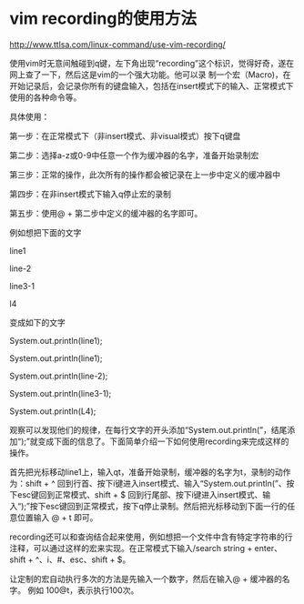 # vim recording的使用方法

http://www.ttlsa.com/linux-command/use-vim-recording/

使用vim时无意间触碰到q键，左下角出现“recording”这个标识，觉得好奇，遂在网上查了一下，然后这是vim的一个强大功能。他可以录 制一个宏（Macro)，在开始记录后，会记录你所有的键盘输入，包括在insert模式下的输入、正常模式下使用的各种命令等。

具体使用：

第一步：在正常模式下（非insert模式、非visual模式）按下q键盘

第二步：选择a-z或0-9中任意一个作为缓冲器的名字，准备开始录制宏

第三步：正常的操作，此次所有的操作都会被记录在上一步中定义的缓冲器中

第四步：在非insert模式下输入q停止宏的录制

第五步：使用@ + 第二步中定义的缓冲器的名字即可。

例如想把下面的文字

line1

line-2

line3-1

l4

变成如下的文字

System.out.println(line1);

System.out.println(line1);

System.out.println(line-2);

System.out.println(line3-1);

System.out.println(L4);

观察可以发现他们的规律，在每行文字的开头添加“System.out.println(”，结尾添加“);”就变成下面的信息了。下面简单介绍一下如何使用recording来完成这样的操作。

首先把光标移动line1上，输入qt，准备开始录制，缓冲器的名字为t，录制的动作为：shift + ^ 回到行首、按下i键进入insert模式、输入“System.out.println(”、按下esc键回到正常模式、shift + $ 回到行尾部、按下i键进入insert模式、输入“);”按下esc键回到正常模式，按下q停止录制。然后把光标移动到下面一行的任意位置输入 @ + t 即可。

recording还可以和查询结合起来使用，例如想把一个文件中含有特定字符串的行注释，可以通过这样的宏来实现。在正常模式下输入/search string + enter、shift + ^、i、#、esc、shift + $。

让定制的宏自动执行多次的方法是先输入一个数字，然后在输入@ + 缓冲器的名字。 例如 100@t，表示执行100次。